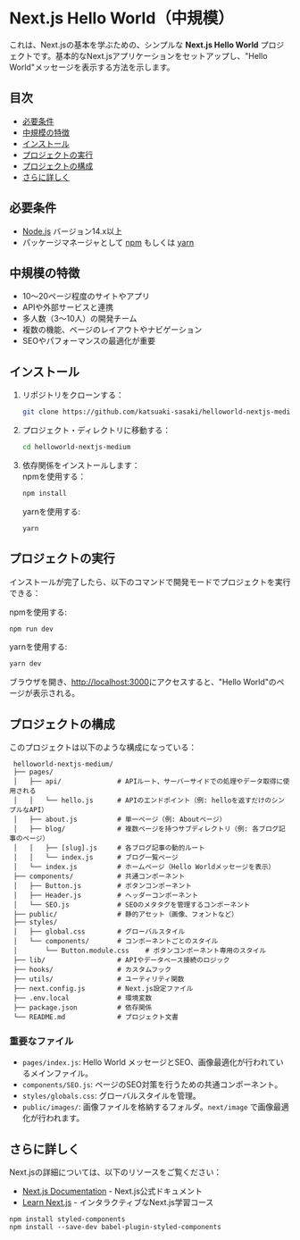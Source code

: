 # Next.js Hello World（中規模）

これは、Next.jsの基本を学ぶための、シンプルな **Next.js Hello World** プロジェクトです。基本的なNext.jsアプリケーションをセットアップし、"Hello World"メッセージを表示する方法を示します。

## 目次
  - [必要条件](#必要条件)
  - [中規模の特徴](#中規模の特徴)
  - [インストール](#インストール)
  - [プロジェクトの実行](#プロジェクトの実行)
  - [プロジェクトの構成](#プロジェクトの構成)
  - [さらに詳しく](#さらに詳しく)

## 必要条件
  - [Node.js](https://nodejs.org/) バージョン14.x以上
  - パッケージマネージャとして [npm](https://www.npmjs.com/) もしくは [yarn](https://yarnpkg.com/)

## 中規模の特徴
  - 10〜20ページ程度のサイトやアプリ
  - APIや外部サービスと連携
  - 多人数（3〜10人）の開発チーム
  - 複数の機能、ページのレイアウトやナビゲーション
  - SEOやパフォーマンスの最適化が重要

## インストール
1. リポジトリをクローンする：
   ```bash
   git clone https://github.com/katsuaki-sasaki/helloworld-nextjs-medium.git
   ```
2. プロジェクト・ディレクトリに移動する：
   ```bash
   cd helloworld-nextjs-medium
   ```
3. 依存関係をインストールします：  
   npmを使用する：
   ```bash
   npm install
   ```
   yarnを使用する:
   ```bash
   yarn
   ```

## プロジェクトの実行
  インストールが完了したら、以下のコマンドで開発モードでプロジェクトを実行できる：

   npmを使用する:
   ```bash
   npm run dev
   ```
  yarnを使用する:
   ```bash
   yarn dev
   ```
   ブラウザを開き、[http://localhost:3000](http://localhost:3000)にアクセスすると、"Hello World"のページが表示される。

## プロジェクトの構成
  このプロジェクトは以下のような構成になっている：
   ```          
    helloworld-nextjs-medium/
    ├── pages/
    │   ├── api/              # APIルート、サーバーサイドでの処理やデータ取得に使用される
    │   │   └── hello.js      # APIのエンドポイント（例: helloを返すだけのシンプルなAPI）
    │   ├── about.js          # 単一ページ（例: Aboutページ）
    │   ├── blog/             # 複数ページを持つサブディレクトリ（例: 各ブログ記事のページ）
    │   │   ├── [slug].js     # 各ブログ記事の動的ルート
    │   │   └── index.js      # ブログ一覧ページ
    │   └── index.js          # ホームページ（Hello Worldメッセージを表示）
    ├── components/           # 共通コンポーネント
    │   ├── Button.js         # ボタンコンポーネント
    │   ├── Header.js         # ヘッダーコンポーネント
    │   └── SEO.js            # SEOのメタタグを管理するコンポーネント
    ├── public/               # 静的アセット（画像、フォントなど）
    ├── styles/
    │   ├── global.css        # グローバルスタイル
    │   └── components/       # コンポーネントごとのスタイル
    │       └── Button.module.css    # ボタンコンポーネント専用のスタイル
    ├── lib/                  # APIやデータベース接続のロジック
    ├── hooks/                # カスタムフック
    ├── utils/                # ユーティリティ関数
    ├── next.config.js        # Next.js設定ファイル
    ├── .env.local            # 環境変数
    ├── package.json          # 依存関係
    └── README.md             # プロジェクト文書
   ```

### 重要なファイル
  - `pages/index.js`: Hello World メッセージとSEO、画像最適化が行われているメインファイル。
  - `components/SEO.js`: ページのSEO対策を行うための共通コンポーネント。
  - `styles/globals.css`: グローバルスタイルを管理。
  - `public/images/`: 画像ファイルを格納するフォルダ。`next/image` で画像最適化が行われます。

## さらに詳しく
  Next.jsの詳細については、以下のリソースをご覧ください：
  - [Next.js Documentation](https://nextjs.org/docs) - Next.js公式ドキュメント
  - [Learn Next.js](https://nextjs.org/learn) - インタラクティブなNext.js学習コース

```shell
npm install styled-components
npm install --save-dev babel-plugin-styled-components
```
